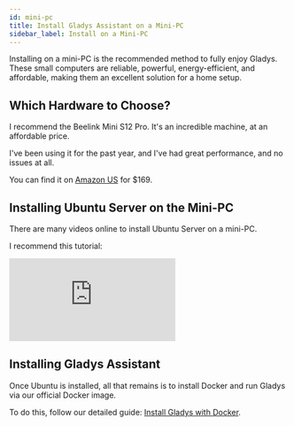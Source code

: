 ```yaml
---
id: mini-pc
title: Install Gladys Assistant on a Mini-PC
sidebar_label: Install on a Mini-PC
---
```


Installing on a mini-PC is the recommended method to fully enjoy Gladys. These small computers are reliable, powerful, energy-efficient, and affordable, making them an excellent solution for a home setup.

## Which Hardware to Choose?

I recommend the Beelink Mini S12 Pro. It's an incredible machine, at an affordable price.

I've been using it for the past year, and I've had great performance, and no issues at all.

You can find it on [Amazon US](https://amzn.to/4gKDV2E) for $169.

## Installing Ubuntu Server on the Mini-PC

There are many videos online to install Ubuntu Server on a mini-PC.

I recommend this tutorial:

<div class="youtubeVideoContainerInBlog">
<iframe src="https://www.youtube.com/embed/n7aEcfDNULc" frameborder="0" allow="accelerometer; autoplay; encrypted-media; gyroscope; picture-in-picture" allowfullscreen></iframe>
</div>

## Installing Gladys Assistant

Once Ubuntu is installed, all that remains is to install Docker and run Gladys via our official Docker image.

To do this, follow our detailed guide: [Install Gladys with Docker](/docs/installation/docker/).

